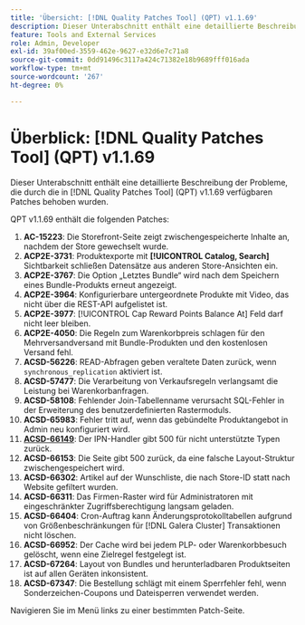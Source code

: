```yaml
---
title: 'Übersicht: [!DNL Quality Patches Tool] (QPT) v1.1.69'
description: Dieser Unterabschnitt enthält eine detaillierte Beschreibung der Probleme, die durch die in Version 1.1.69  [!DNL Quality Patches Tool]  Patches behoben wurden.
feature: Tools and External Services
role: Admin, Developer
exl-id: 39af00ed-3559-462e-9627-e32d6e7c71a8
source-git-commit: 0dd91496c3117a424c71382e18b9689fff016ada
workflow-type: tm+mt
source-wordcount: '267'
ht-degree: 0%

---
```


# Überblick: [!DNL Quality Patches Tool] (QPT) v1.1.69

Dieser Unterabschnitt enthält eine detaillierte Beschreibung der Probleme, die durch die in [!DNL Quality Patches Tool] (QPT) v1.1.69 verfügbaren Patches behoben wurden.

QPT v1.1.69 enthält die folgenden Patches:
1. **AC-15223**: Die Storefront-Seite zeigt zwischengespeicherte Inhalte an, nachdem der Store gewechselt wurde.
1. **ACP2E-3731**: Produktexporte mit **[!UICONTROL Catalog, Search]** Sichtbarkeit schließen Datensätze aus anderen Store-Ansichten ein.
1. **ACP2E-3767**: Die Option „Letztes Bundle“ wird nach dem Speichern eines Bundle-Produkts erneut angezeigt.
1. **ACP2E-3964**: Konfigurierbare untergeordnete Produkte mit Video, das nicht über die REST-API aufgelistet ist.
1. **ACP2E-3977**: [!UICONTROL Cap Reward Points Balance At] Feld darf nicht leer bleiben.
1. **ACP2E-4050**: Die Regeln zum Warenkorbpreis schlagen für den Mehrversandversand mit Bundle-Produkten und den kostenlosen Versand fehl.
1. **ACSD-56226**: READ-Abfragen geben veraltete Daten zurück, wenn `synchronous_replication` aktiviert ist.
1. **ACSD-57477**: Die Verarbeitung von Verkaufsregeln verlangsamt die Leistung bei Warenkorbanfragen.
1. **ACSD-58108**: Fehlender Join-Tabellenname verursacht SQL-Fehler in der Erweiterung des benutzerdefinierten Rastermoduls.
1. **ACSD-65983**: Fehler tritt auf, wenn das gebündelte Produktangebot in Admin neu konfiguriert wird.
1. **[ACSD-66149](/help/tools/quality-patches-tool/patches-available-in-qpt/v1-1-69/acsd-66149-ipn-handler-returns-500-for-unsupported-types.md)**: Der IPN-Handler gibt 500 für nicht unterstützte Typen zurück.
1. **ACSD-66153**: Die Seite gibt 500 zurück, da eine falsche Layout-Struktur zwischengespeichert wird.
1. **ACSD-66302**: Artikel auf der Wunschliste, die nach Store-ID statt nach Website gefiltert wurden.
1. **ACSD-66311**: Das Firmen-Raster wird für Administratoren mit eingeschränkter Zugriffsberechtigung langsam geladen.
1. **ACSD-66404**: Cron-Auftrag kann Änderungsprotokolltabellen aufgrund von Größenbeschränkungen für [!DNL Galera Cluster] Transaktionen nicht löschen.
1. **ACSD-66952**: Der Cache wird bei jedem PLP- oder Warenkorbbesuch gelöscht, wenn eine Zielregel festgelegt ist.
1. **ACSD-67264**: Layout von Bundles und herunterladbaren Produktseiten ist auf allen Geräten inkonsistent.
1. **ACSD-67347**: Die Bestellung schlägt mit einem Sperrfehler fehl, wenn Sonderzeichen-Coupons und Dateisperren verwendet werden.

Navigieren Sie im Menü links zu einer bestimmten Patch-Seite.
